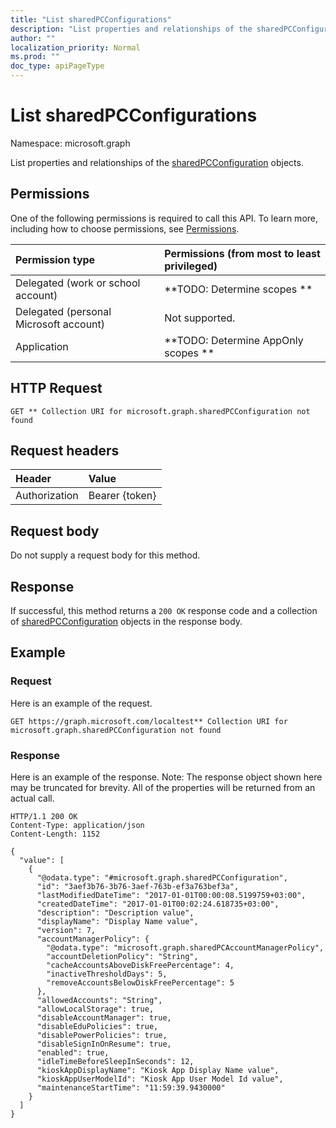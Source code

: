 ```yaml
---
title: "List sharedPCConfigurations"
description: "List properties and relationships of the sharedPCConfiguration objects."
author: ""
localization_priority: Normal
ms.prod: ""
doc_type: apiPageType
---
```


# List sharedPCConfigurations

Namespace: microsoft.graph

List properties and relationships of the [sharedPCConfiguration](../resources/sharedpcconfiguration.md) objects.

## Permissions
One of the following permissions is required to call this API. To learn more, including how to choose permissions, see [Permissions](/concepts/permissions-reference.md).

|Permission type|Permissions (from most to least privileged)|
|:---|:---|
|Delegated (work or school account)|**TODO: Determine scopes **|
|Delegated (personal Microsoft account)|Not supported.|
|Application|**TODO: Determine AppOnly scopes **|

## HTTP Request
<!-- {
  "blockType": "ignored"
}
-->
``` http
GET ** Collection URI for microsoft.graph.sharedPCConfiguration not found
```

## Request headers
|Header|Value|
|:---|:---|
|Authorization|Bearer {token}|

## Request body
Do not supply a request body for this method.

## Response
If successful, this method returns a `200 OK` response code and a collection of [sharedPCConfiguration](../resources/sharedpcconfiguration.md) objects in the response body.

## Example

### Request
Here is an example of the request.
<!-- {
  "blockType": "request",
  "name": "get_sharedpcconfiguration"
}
-->
``` http
GET https://graph.microsoft.com/localtest** Collection URI for microsoft.graph.sharedPCConfiguration not found
```

### Response
Here is an example of the response. Note: The response object shown here may be truncated for brevity. All of the properties will be returned from an actual call.
<!-- {
  "blockType": "response",
  "truncated": true,
  "@odata.type": "collection(microsoft.graph.sharedpcconfiguration)"
}
-->
``` http
HTTP/1.1 200 OK
Content-Type: application/json
Content-Length: 1152

{
  "value": [
    {
      "@odata.type": "#microsoft.graph.sharedPCConfiguration",
      "id": "3aef3b76-3b76-3aef-763b-ef3a763bef3a",
      "lastModifiedDateTime": "2017-01-01T00:00:08.5199759+03:00",
      "createdDateTime": "2017-01-01T00:02:24.618735+03:00",
      "description": "Description value",
      "displayName": "Display Name value",
      "version": 7,
      "accountManagerPolicy": {
        "@odata.type": "microsoft.graph.sharedPCAccountManagerPolicy",
        "accountDeletionPolicy": "String",
        "cacheAccountsAboveDiskFreePercentage": 4,
        "inactiveThresholdDays": 5,
        "removeAccountsBelowDiskFreePercentage": 5
      },
      "allowedAccounts": "String",
      "allowLocalStorage": true,
      "disableAccountManager": true,
      "disableEduPolicies": true,
      "disablePowerPolicies": true,
      "disableSignInOnResume": true,
      "enabled": true,
      "idleTimeBeforeSleepInSeconds": 12,
      "kioskAppDisplayName": "Kiosk App Display Name value",
      "kioskAppUserModelId": "Kiosk App User Model Id value",
      "maintenanceStartTime": "11:59:39.9430000"
    }
  ]
}
```

